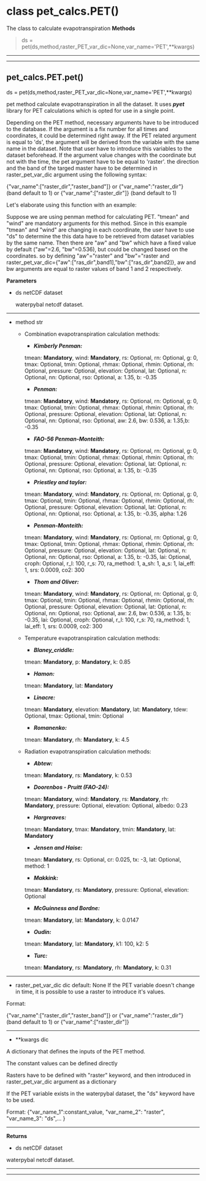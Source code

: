 # class pet_calcs.PET()
The class to calculate evapotranspiration
**Methods**

> ds = pet(ds,method,raster_PET_var_dic=None,var_name='PET',**kwargs)


---
---

## pet_calcs.PET.pet()


ds = pet(ds,method,raster_PET_var_dic=None,var_name='PET',**kwargs)

pet method calculate evapotranspiration in all the dataset. It uses ***pyet*** library for
PET calculations which is opted for use in a single point.

Depending on the PET method, necessary arguments have to be introduced to the database. If the argument is a 
fix number for all times and coordinates, it could be determined right away. If the PET
related argument is equal to 'ds', the argument will be derived from the variable with the same name
in the dataset. Note that user have to introduce this variables to the dataset beforehead. If the
argument value changes with the coordinate but not with the time, the pet argument have to be equal
to 'raster'. the direction and the band of the targed master have to be determined in raster_pet_var_dic
argument using the following syntax:

{"var_name":["raster_dir","raster_band"]} or {"var_name":"raster_dir"} (band default to 1) or {"var_name":["raster_dir"]} (band default to 1)


Let's elaborate using this function with an example:

Suppose we are using penman method for calculating PET. "tmean" and "wind" are mandatory arguments for this method.
Since in this example "tmean" and "wind" are changing in each coordinate, the user have to use "ds"
to determine the this data have to be retrieved from dataset variables by the same name. Then there are "aw" and "bw" which
have a fixed value by default ("aw"=2.6, "bw"=0.536), but could be changed based on the coordinates.
so by defining "aw"="raster" and "bw"="raster and raster_pet_var_dic={"aw":["ras_dir",band1],"bw":["ras_dir",band2]},
aw and bw arguments are equal to raster values of band 1 and 2 respectively. 


**Parameters**

- ds netCDF dataset

    waterpybal netcdf dataset.

---
- method str

    - Combination evapotranspiration calculation methods:


        - ***Kimberly Penman:***

        tmean: **Mandatory**, wind: **Mandatory**, rs: Optional, rn: Optional, g: 0, tmax: Optional, tmin: Optional, rhmax: Optional, rhmin: Optional, rh: Optional, pressure: Optional, elevation: Optional, lat: Optional, n: Optional, nn: Optional, rso: Optional, a: 1.35, b: -0.35

        - ***Penman:***

        tmean: **Mandatory**, wind: **Mandatory**, rs: Optional, rn: Optional, g: 0, tmax: Optional, tmin: Optional, rhmax: Optional, rhmin: Optional, rh: Optional, pressure: Optional, elevation: Optional, lat: Optional, n: Optional, nn: Optional, rso: Optional, aw: 2.6, bw: 0.536, a: 1.35,b: -0.35

        - ***FAO-56 Penman-Monteith:***

        tmean: **Mandatory**, wind: **Mandatory**, rs: Optional, rn: Optional, g: 0, tmax: Optional, tmin: Optional, rhmax: Optional, rhmin: Optional, rh: Optional, pressure: Optional, elevation: Optional, lat: Optional, n: Optional, nn: Optional, rso: Optional, a: 1.35, b: -0.35

        - ***Priestley and taylor:***

        tmean: **Mandatory**, wind: **Mandatory**, rs: Optional, rn: Optional, g: 0, tmax: Optional, tmin: Optional, rhmax: Optional, rhmin: Optional, rh: Optional, pressure: Optional, elevation: Optional, lat: Optional, n: Optional, nn: Optional, rso: Optional, a: 1.35, b: -0.35, alpha: 1.26

        - ***Penman-Monteith:***

        tmean: **Mandatory**, wind: **Mandatory**, rs: Optional, rn: Optional, g: 0, tmax: Optional, tmin: Optional, rhmax: Optional, rhmin: Optional, rh: Optional, pressure: Optional, elevation: Optional, lat: Optional, n: Optional, nn: Optional, rso: Optional, a: 1.35, b: -0.35, lai: Optional, croph: Optional, r_l: 100, r_s: 70, ra_method: 1, a_sh: 1, a_s: 1, lai_eff: 1, srs: 0.0009, co2: 300

        - ***Thom and Oliver:***

        tmean: **Mandatory**, wind: **Mandatory**, rs: Optional, rn: Optional, g: 0, tmax: Optional, tmin: Optional, rhmax: Optional, rhmin: Optional, rh: Optional, pressure: Optional, elevation: Optional, lat: Optional, n: Optional, nn: Optional, rso: Optional, aw: 2.6, bw: 0.536, a: 1.35, b: -0.35, lai: Optional, croph: Optional, r_l: 100, r_s: 70, ra_method: 1, lai_eff: 1, srs: 0.0009, co2: 300


    - Temperature evapotranspiration calculation methods:


        - ***Blaney_criddle:***

        tmean: **Mandatory**, p: **Mandatory**, k: 0.85

        - ***Hamon:*** 

        tmean: **Mandatory**, lat: **Mandatory**

        - ***Linacre:*** 

        tmean: **Mandatory**, elevation: **Mandatory**, lat: **Mandatory**, tdew: Optional, tmax: Optional, tmin: Optional

        - ***Romanenko:*** 

        tmean: **Mandatory**, rh: **Mandatory**, k: 4.5


    - Radiation evapotranspiration calculation methods:

        - ***Abtew:*** 

        tmean: **Mandatory**, rs: **Mandatory**, k: 0.53

        - ***Doorenbos - Pruitt (FAO-24):*** 

        tmean: **Mandatory**, wind: **Mandatory**, rs: **Mandatory**, rh: **Mandatory**, pressure: Optional, elevation: Optional, albedo: 0.23

        - ***Hargreaves:*** 

        tmean: **Mandatory**, tmax: **Mandatory**, tmin: **Mandatory**, lat: **Mandatory**

        - ***Jensen and Haise:*** 

        tmean: **Mandatory**, rs: Optional, cr: 0.025, tx: -3, lat: Optional, method: 1

        - ***Makkink:*** 

        tmean: **Mandatory**, rs: **Mandatory**, pressure: Optional, elevation: Optional

        - ***McGuinness and Bordne:*** 

        tmean: **Mandatory**, lat: **Mandatory**, k: 0.0147

        - ***Oudin:*** 

        tmean: **Mandatory**, lat: **Mandatory**, k1: 100, k2: 5

        - ***Turc:*** 

        tmean: **Mandatory**, rs: **Mandatory**, rh: **Mandatory**, k: 0.31


---
- raster_pet_var_dic dic default: None
If the PET variable doesn't change in time, it is possible to use a raster to introduce it's values.

Format:

{"var_name":["raster_dir","raster_band"]} or {"var_name":"raster_dir"} (band default to 1) or {"var_name":["raster_dir"]}

---
- **kwargs dic

A dictionary that defines the inputs of the PET method.

The constant values can be defined directly

Rasters have to be defined with "raster" keyword, and then introduced in raster_pet_var_dic argument as a dictionary

If the PET variable exists in the waterpybal dataset, the "ds" keyword have to be used. 

Format:
{"var_name_1":constant_value, "var_name_2": "raster", "var_name_3": "ds",... }

---

**Returns**

- ds netCDF dataset

waterpybal netcdf dataset.

---
---